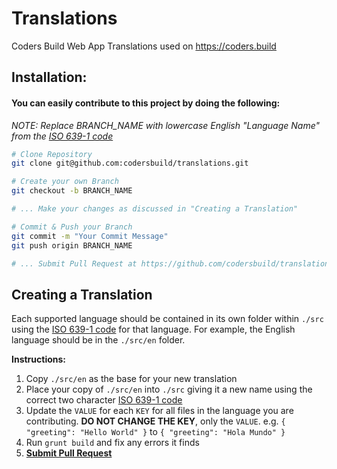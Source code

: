 Translations
===

Coders Build Web App Translations used on https://coders.build


Installation:
---

#### You can easily contribute to this project by doing the following:

_NOTE: Replace BRANCH_NAME with lowercase English "Language Name" from the [ISO 639-1 code](https://en.wikipedia.org/wiki/List_of_ISO_639-1_codes)_

```bash
# Clone Repository
git clone git@github.com:codersbuild/translations.git

# Create your own Branch
git checkout -b BRANCH_NAME

# ... Make your changes as discussed in "Creating a Translation"

# Commit & Push your Branch
git commit -m "Your Commit Message"
git push origin BRANCH_NAME

# ... Submit Pull Request at https://github.com/codersbuild/translations/pull/new/master
```


Creating a Translation
---

Each supported language should be contained in its own folder within `./src` using the [ISO 639-1 code](https://en.wikipedia.org/wiki/List_of_ISO_639-1_codes) for that language.
For example, the English language should be in the `./src/en` folder.

__Instructions:__

1. Copy `./src/en` as the base for your new translation
2. Place your copy of `./src/en` into `./src` giving it a new name using the correct two character [ISO 639-1 code](https://en.wikipedia.org/wiki/List_of_ISO_639-1_codes)
3. Update the `VALUE` for each `KEY` for all files in the language you are contributing. __DO NOT CHANGE THE KEY__, only the `VALUE`.  e.g. `{ "greeting": "Hello World" }` to `{ "greeting": "Hola Mundo" }`
4. Run `grunt build` and fix any errors it finds
5. __[Submit Pull Request](https://github.com/codersbuild/translations/pull/new/master)__

